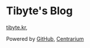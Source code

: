 # Tibyte's Blog

[tibyte.kr](http://tibyte.kr/),

Powered by [GitHub](http://github.com/), [Centrarium](http://bencentra.github.io/centrarium/)
